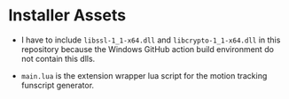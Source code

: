 # Installer Assets

- I have to include `libssl-1_1-x64.dll` and `libcrypto-1_1-x64.dll` in this repository because the Windows GitHub action build environment do not contain this dlls.

- `main.lua` is the extension wrapper lua script for the motion tracking funscript generator.
